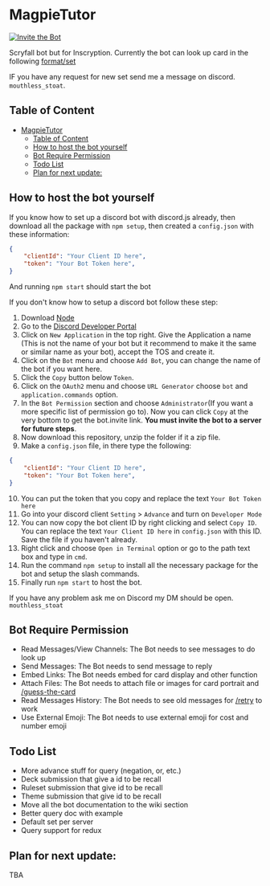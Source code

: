 # MagpieTutor
<a href="https://discord.com/api/oauth2/authorize?client_id=1066417513115697275&permissions=137439333440&scope=applications.commands%20bot">
        <img src="https://img.shields.io/badge/Invite_the_Bot-blue"
            alt="Invite the Bot">
</a>

Scryfall bot but for Inscryption. Currently the bot can look up card in the following [format/set](https://github.com/Mouthless-Stoat/MagpieTutor/wiki/Searching#set-code)

IF you have any request for new set send me a message on discord. `mouthless_stoat`.

## Table of Content
- [MagpieTutor](#magpietutor)
  - [Table of Content](#table-of-content)
  - [How to host the bot yourself](#how-to-host-the-bot-yourself)
  - [Bot Require Permission](#bot-require-permission)
  - [Todo List](#todo-list)
  - [Plan for next update:](#plan-for-next-update)

## How to host the bot yourself
If you know how to set up a discord bot with discord.js already, then download all the package with `npm setup`, then created a `config.json` with these information: 
```json
{
    "clientId": "Your Client ID here",
    "token": "Your Bot Token here",
}
```
And running `npm start` should start the bot

If you don't know how to setup a discord bot follow these step:
1. Download [Node](https://nodejs.org/en/)
2. Go to the [Discord Developer Portal](https://discord.com/developers/applications)
3. Click on `New Application` in the top right. Give the Application a name (This is not the name of your bot but it recommend to make it the same or similar name as your bot), accept the TOS and create it.
4. Click on the `Bot` menu and choose `Add Bot`, you can change the name of the bot if you want here.
5. Click the `Copy` button below `Token`.
6. Click on the `OAuth2` menu and choose `URL Generator` choose `bot` and `application.commands` option.
7. In the `Bot Permission` section and choose `Administrator`(If you want a more specific list of permission go to). Now you can click `Copy` at the very bottom to get the bot.invite link. **You must invite the bot to a server for future steps**.
8. Now download this repository, unzip the folder if it a zip file.
9. Make a `config.json` file, in there type the following: 
```json
{
    "clientId": "Your Client ID here",
    "token": "Your Bot Token here",
}
```
10. You can put the token that you copy and replace the text `Your Bot Token here`
11. Go into your discord client `Setting` > `Advance` and turn on `Developer Mode`
12. You can now copy the bot client ID by right clicking and select `Copy ID`. You can replace the text `Your Client ID here` in `config.json` with this ID. Save the file if you haven't already. 
13. Right click and choose `Open in Terminal` option or go to the path text box and type in `cmd`.
14. Run the command `npm setup` to install all the necessary package for the bot and setup the slash commands.
15. Finally run `npm start` to host the bot.

If you have any problem ask me on Discord my DM should be open. `mouthless_stoat`

## Bot Require Permission
- Read Messages/View Channels: The Bot needs to see messages to do look up
- Send Messages: The Bot needs to send message to reply
- Embed Links: The Bot needs embed for card display and other function
- Attach Files: The Bot needs to attach file or images for card portrait and [/guess-the-card](#guess-the-card-command)
- Read Messages History: The Bot needs to see old messages for [/retry](#retry-command) to work
- Use External Emoji: The Bot needs to use external emoji for cost and number emoji

## Todo List
- More advance stuff for query (negation, or, etc.)
- Deck submission that give a id to be recall
- Ruleset submission that give id to be recall
- Theme submission that give id to be recall
- Move all the bot documentation to the wiki section
- Better query doc with example
- Default set per server
- Query support for redux

## Plan for next update:
TBA